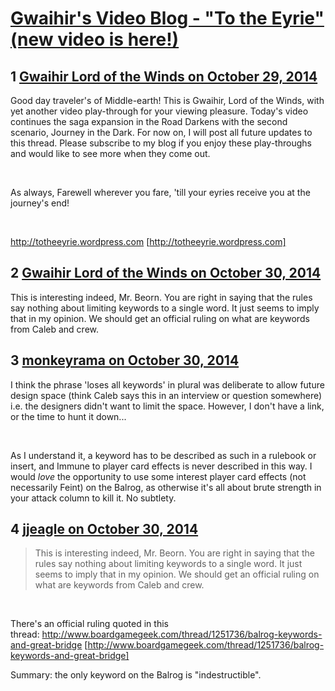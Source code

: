 # [Gwaihir&#039;s Video Blog - &quot;To the Eyrie&quot; (new video is here!)](https://community.fantasyflightgames.com/topic/125952-gwaihirs-video-blog-to-the-eyrie-new-video-is-here/)

## 1 [Gwaihir Lord of the Winds on October 29, 2014](https://community.fantasyflightgames.com/topic/125952-gwaihirs-video-blog-to-the-eyrie-new-video-is-here/?do=findComment&comment=1315171)

Good day traveler's of Middle-earth! This is Gwaihir, Lord of the Winds, with yet another video play-through for your viewing pleasure. Today's video continues the saga expansion in the Road Darkens with the second scenario, Journey in the Dark. For now on, I will post all future updates to this thread. Please subscribe to my blog if you enjoy these play-throughs and would like to see more when they come out.

 

As always, Farewell wherever you fare, 'till your eyries receive you at the journey's end!

 

http://totheeyrie.wordpress.com [http://totheeyrie.wordpress.com]

## 2 [Gwaihir Lord of the Winds on October 30, 2014](https://community.fantasyflightgames.com/topic/125952-gwaihirs-video-blog-to-the-eyrie-new-video-is-here/?do=findComment&comment=1316568)

This is interesting indeed, Mr. Beorn. You are right in saying that the rules say nothing about limiting keywords to a single word. It just seems to imply that in my opinion. We should get an official ruling on what are keywords from Caleb and crew.

## 3 [monkeyrama on October 30, 2014](https://community.fantasyflightgames.com/topic/125952-gwaihirs-video-blog-to-the-eyrie-new-video-is-here/?do=findComment&comment=1316592)

I think the phrase 'loses all keywords' in plural was deliberate to allow future design space (think Caleb says this in an interview or question somewhere) i.e. the designers didn't want to limit the space. However, I don't have a link, or the time to hunt it down...

 

As I understand it, a keyword has to be described as such in a rulebook or insert, and Immune to player card effects is never described in this way. I would *love* the opportunity to use some interest player card effects (not necessarily Feint) on the Balrog, as otherwise it's all about brute strength in your attack column to kill it. No subtlety.

## 4 [jjeagle on October 30, 2014](https://community.fantasyflightgames.com/topic/125952-gwaihirs-video-blog-to-the-eyrie-new-video-is-here/?do=findComment&comment=1316918)

> This is interesting indeed, Mr. Beorn. You are right in saying that the rules say nothing about limiting keywords to a single word. It just seems to imply that in my opinion. We should get an official ruling on what are keywords from Caleb and crew.

 

There's an official ruling quoted in this thread: http://www.boardgamegeek.com/thread/1251736/balrog-keywords-and-great-bridge [http://www.boardgamegeek.com/thread/1251736/balrog-keywords-and-great-bridge]

Summary: the only keyword on the Balrog is "indestructible".

